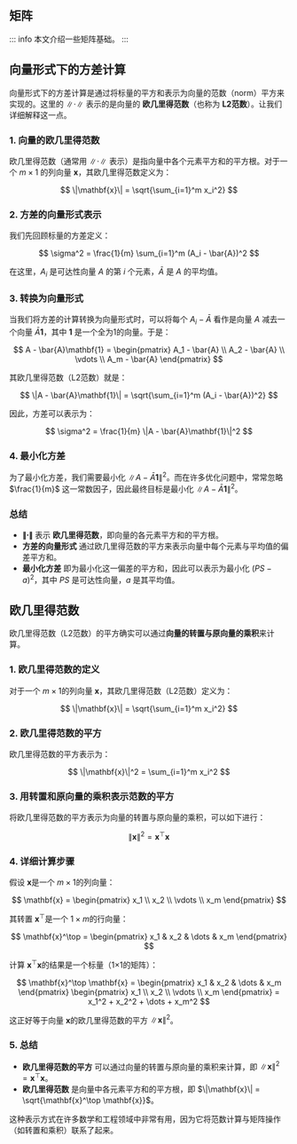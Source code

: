 ## 矩阵

::: info
本文介绍一些矩阵基础。
:::

## 向量形式下的方差计算
向量形式下的方差计算是通过将标量的平方和表示为向量的范数（norm）平方来实现的。这里的 $\| \cdot \|$ 表示的是向量的 **欧几里得范数**（也称为 **L2范数**）。让我们详细解释这一点。

### 1. 向量的欧几里得范数
欧几里得范数（通常用 $\| \cdot \|$ 表示）是指向量中各个元素平方和的平方根。对于一个 $m \times 1$ 的列向量 $\mathbf{x}$，其欧几里得范数定义为：

$$
\|\mathbf{x}\| = \sqrt{\sum_{i=1}^m x_i^2}
$$

### 2. 方差的向量形式表示
我们先回顾标量的方差定义：

$$
\sigma^2 = \frac{1}{m} \sum_{i=1}^m (A_i - \bar{A})^2
$$

在这里，$A_i$ 是可达性向量 $A$ 的第 $i$ 个元素，$\bar{A}$ 是 $A$ 的平均值。

### 3. 转换为向量形式
当我们将方差的计算转换为向量形式时，可以将每个 $A_i - \bar{A}$ 看作是向量 $A$ 减去一个向量 $\bar{A}\mathbf{1}$，其中 $\mathbf{1}$ 是一个全为1的向量。于是：

$$
A - \bar{A}\mathbf{1} = \begin{pmatrix} A_1 - \bar{A} \\ A_2 - \bar{A} \\ \vdots \\ A_m - \bar{A} \end{pmatrix}
$$

其欧几里得范数（L2范数）就是：

$$
\|A - \bar{A}\mathbf{1}\| = \sqrt{\sum_{i=1}^m (A_i - \bar{A})^2}
$$

因此，方差可以表示为：

$$
\sigma^2 = \frac{1}{m} \|A - \bar{A}\mathbf{1}\|^2
$$

### 4. 最小化方差
为了最小化方差，我们需要最小化 $\|A - \bar{A}\mathbf{1}\|^2$。而在许多优化问题中，常常忽略 $\frac{1}{m}$ 这一常数因子，因此最终目标是最小化 $\|A - \bar{A}\mathbf{1}\|^2$。

### 总结
- **$\|\cdot\|$** 表示 **欧几里得范数**，即向量的各元素平方和的平方根。
- **方差的向量形式** 通过欧几里得范数的平方来表示向量中每个元素与平均值的偏差平方和。
- **最小化方差** 即为最小化这一偏差的平方和，因此可以表示为最小化 $(PS - a)^2$，其中 $PS$ 是可达性向量，$a$ 是其平均值。

## 欧几里得范数

欧几里得范数（L2范数）的平方确实可以通过**向量的转置与原向量的乘积**来计算。

### 1. 欧几里得范数的定义
对于一个 $m \times 1$的列向量 $\mathbf{x}$，其欧几里得范数（L2范数）定义为：

$$
\|\mathbf{x}\| = \sqrt{\sum_{i=1}^m x_i^2}
$$

### 2. 欧几里得范数的平方
欧几里得范数的平方表示为：

$$
\|\mathbf{x}\|^2 = \sum_{i=1}^m x_i^2
$$

### 3. 用转置和原向量的乘积表示范数的平方
将欧几里得范数的平方表示为向量的转置与原向量的乘积，可以如下进行：

$$
\|\mathbf{x}\|^2 = \mathbf{x}^\top \mathbf{x}
$$

### 4. 详细计算步骤
假设 $\mathbf{x}$是一个 $m \times 1$的列向量：

$$
\mathbf{x} = \begin{pmatrix} x_1 \\ x_2 \\ \vdots \\ x_m \end{pmatrix}
$$

其转置 $\mathbf{x}^\top$是一个 $1 \times m$的行向量：

$$
\mathbf{x}^\top = \begin{pmatrix} x_1 & x_2 & \dots & x_m \end{pmatrix}
$$

计算 $\mathbf{x}^\top \mathbf{x}$的结果是一个标量（1×1的矩阵）：

$$
\mathbf{x}^\top \mathbf{x} = \begin{pmatrix} x_1 & x_2 & \dots & x_m \end{pmatrix} \begin{pmatrix} x_1 \\ x_2 \\ \vdots \\ x_m \end{pmatrix} = x_1^2 + x_2^2 + \dots + x_m^2
$$

这正好等于向量 $\mathbf{x}$的欧几里得范数的平方 $\|\mathbf{x}\|^2$。

### 5. 总结
- **欧几里得范数的平方** 可以通过向量的转置与原向量的乘积来计算，即 $\|\mathbf{x}\|^2 = \mathbf{x}^\top \mathbf{x}$。
- **欧几里得范数** 是向量中各元素平方和的平方根，即 $\|\mathbf{x}\| = \sqrt{\mathbf{x}^\top \mathbf{x}}$。

这种表示方式在许多数学和工程领域中非常有用，因为它将范数计算与矩阵操作（如转置和乘积）联系了起来。